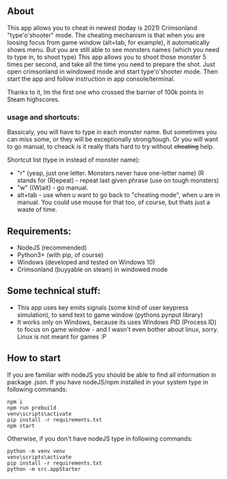 ## About

This app allows you to cheat in newest (today is 2021) Crimsonland "type'o'shooter" mode.
The cheating mechanism is that when you are loosing focus from game window (alt+tab, for example), it automatically shows menu.
But you are still able to see monsters names (which you need to type in, to shoot type)
This app allows you to shoot those monster 5 times per second, and take all the time you need to prepare the shot.
Just open crimsonland in windowed mode and start type'o'shooter mode.
Then start the app and follow instruction in app console/terminal.

Thanks to it, Im the first one who crossed the barrier of 100k points in Steam highscores.

### usage and shortcuts:

Bassicaly, you will have to type in each monster name.
But sometimes you can miss some, or they will be exceptionally strong/tough. Or you will want to go manual, to cheack is it really thats hard to try without ~~cheating~~ help.

Shortcut list (type in instead of monster name):

- "r" (yeap, just one letter. Monsters never have one-letter name) (R stands for (R)epeat) - repeat last given phrase (use on tough monsters)
- "w" ((W)ait) - go manual.
- alt+tab - use when u want to go back to "cheating mode", when u are in manual. You could use mouse for that too, of course, but thats just a waste of time.

## Requirements:

- NodeJS (recommended)
- Python3+ (with pip, of course)
- Windows (developed and tested on Windows 10)
- Crimsonland (buyyable on steam) in windowed mode

## Some technical stuff:

- This app uses key emits signals (some kind of user keypress simulation), to send text to game window (pythons pynput library)
- It works only on Windows, because its uses Windows PID (Process ID) to focus on game window - and I wasn't even bother about linux, sorry. Linux is not meant for games :P

## How to start

If you are familiar with nodeJS you should be able to find all information in package .json.
If you have nodeJS/npm installed in your system type in following commands:

```
npm i
npm run prebuild
venv\scripts\activate
pip install -r requirements.txt
npm start
```

Otherwise, if you don't have nodeJS type in following commands:

```
python -m venv venv
venv\scripts\activate
pip install -r requirements.txt
python -m src.appStarter
```
